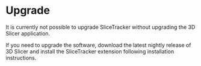 # Upgrade

It is currently not possible to upgrade SliceTracker without upgrading the 3D Slicer application.

If you need to upgrade the software, download the latest nightly release of 3D Slicer and install the SliceTracker extension following installation instructions.